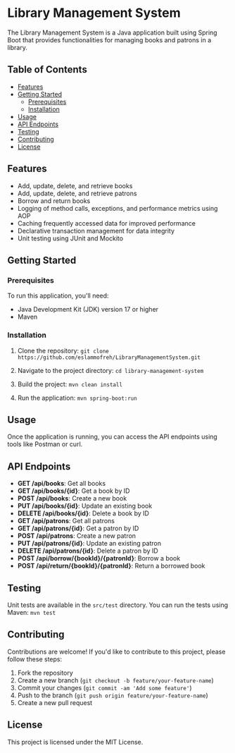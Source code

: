 # Library Management System

The Library Management System is a Java application built using Spring Boot that provides functionalities for managing books and patrons in a library.

## Table of Contents

- [Features](#features)
- [Getting Started](#getting-started)
  - [Prerequisites](#prerequisites)
  - [Installation](#installation)
- [Usage](#usage)
- [API Endpoints](#api-endpoints)
- [Testing](#testing)
- [Contributing](#contributing)
- [License](#license)

## Features

- Add, update, delete, and retrieve books
- Add, update, delete, and retrieve patrons
- Borrow and return books
- Logging of method calls, exceptions, and performance metrics using AOP
- Caching frequently accessed data for improved performance
- Declarative transaction management for data integrity
- Unit testing using JUnit and Mockito

## Getting Started

### Prerequisites

To run this application, you'll need:

- Java Development Kit (JDK) version 17 or higher
- Maven

### Installation

1. Clone the repository:
`git clone https://github.com/eslammofreh/LibraryManagementSystem.git`


2. Navigate to the project directory:
`cd library-management-system`


3. Build the project:
`mvn clean install`


4. Run the application:
`mvn spring-boot:run`


## Usage

Once the application is running, you can access the API endpoints using tools like Postman or curl.

## API Endpoints

- **GET /api/books**: Get all books
- **GET /api/books/{id}**: Get a book by ID
- **POST /api/books**: Create a new book
- **PUT /api/books/{id}**: Update an existing book
- **DELETE /api/books/{id}**: Delete a book by ID
- **GET /api/patrons**: Get all patrons
- **GET /api/patrons/{id}**: Get a patron by ID
- **POST /api/patrons**: Create a new patron
- **PUT /api/patrons/{id}**: Update an existing patron
- **DELETE /api/patrons/{id}**: Delete a patron by ID
- **POST /api/borrow/{bookId}/{patronId}**: Borrow a book
- **POST /api/return/{bookId}/{patronId}**: Return a borrowed book

## Testing

Unit tests are available in the `src/test` directory. You can run the tests using Maven:
`mvn test`

## Contributing

Contributions are welcome! If you'd like to contribute to this project, please follow these steps:

1. Fork the repository
2. Create a new branch (`git checkout -b feature/your-feature-name`)
3. Commit your changes (`git commit -am 'Add some feature'`)
4. Push to the branch (`git push origin feature/your-feature-name`)
5. Create a new pull request
   
## License

This project is licensed under the MIT License.
